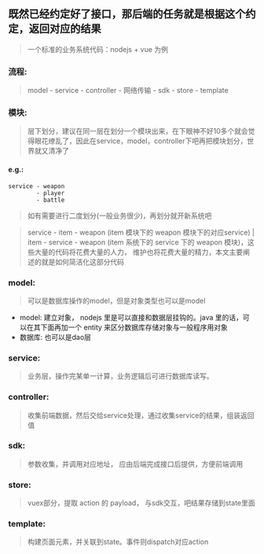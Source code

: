 
既然已经约定好了接口，那后端的任务就是根据这个约定，返回对应的结果
------
> 一个标准的业务系统代码：nodejs + vue 为例
### 流程:  
> model - service - controller - 网络传输 - sdk - store - template  
  
### 模块:  
> 层下划分，建议在同一层在划分一个模块出来，在下眼神不好10多个就会觉得眼花缭乱了，因此在service，model，controller下吧再把模块划分，世界就又清净了  

#### e.g.:  
```
service - weapon
        - player
        - battle
```
> 如有需要进行二度划分(一般业务很少)，再划分就开新系统吧  

> service - item - weapon (item 模块下的 weapon 模块下的对应service) | item - service - weapon (item 系统下的 service 下的 weapon 模块)，这些大量的代码将花费大量的人力， 维护也将花费大量的精力，本文主要阐述的就是如何简洁化这部分代码

### model:  
> 可以是数据库操作的model，但是对象类型也可以是model  
- model: 建立对象， nodejs 里是可以直接和数据层挂钩的。java 里的话，可以在其下面再加一个 entity 来区分数据库存储对象与一般程序用对象
- 数据库: 也可以是dao层

### service:  
> 业务层，操作完某单一计算，业务逻辑后可进行数据库读写。

### controller:  
> 收集前端数据，然后交给service处理，通过收集service的结果，组装返回值

### sdk:  
> 参数收集，并调用对应地址， 应由后端完成接口后提供，方便前端调用

### store:  
> vuex部分，提取 action 的 payload， 与sdk交互，吧结果存储到state里面

### template:  
> 构建页面元素，并关联到state。事件则dispatch对应action
